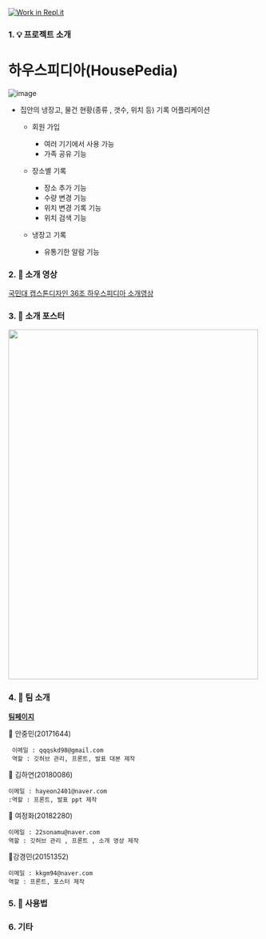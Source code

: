 [![Work in Repl.it](https://classroom.github.com/assets/work-in-replit-14baed9a392b3a25080506f3b7b6d57f295ec2978f6f33ec97e36a161684cbe9.svg)](https://classroom.github.com/online_ide?assignment_repo_id=380312&assignment_repo_type=GroupAssignmentRepo)






### 1. :bulb: 프로젝트 소개



# 하우스피디아(HousePedia)

![image](https://user-images.githubusercontent.com/73538957/113483646-7c5cb380-94df-11eb-9993-ccc7141503f1.png)




- 집안의 냉장고, 물건 현황(종류 , 갯수, 위치 등) 기록 어플리케이션
  - 회원 가입 
    - 여러 기기에서 사용 가능
    - 가족 공유 기능
  - 장소별 기록
    - 장소 추가 기능
    - 수량 변경 기능
    - 위치 변경 기록 기능
    - 위치 검색 기능
  - 냉장고 기록
    
    - 유통기한 알람 기능
    

### 2. :movie_camera: 소개 영상


[국민대 캡스톤디자인 36조 하우스피디아 소개영상](https://youtu.be/_BJ_OW8P9FE)



### 3. 🚩 소개 포스터


<img src ="https://user-images.githubusercontent.com/73538957/116708858-16dee280-aa0b-11eb-9de3-5d0a05a2ad0e.png" height=700px width=500dx>


### 4. :ghost: 팀 소개

[**팀페이지**](https://github.com/kookmin-sw/capstone-2021-36/)


:balloon: 안중민(20171644)
  
 


```
 이메일 : qqqskd98@gmail.com
 역할 : 깃허브 관리, 프론트, 발표 대본 제작
```
 

:balloon: 김하연(20180086)



```
이메일 : hayeon2401@naver.com
:역할 : 프론트, 발표 ppt 제작
```


:balloon: 여정화(20182280)



```
이메일 : 22sonamu@naver.com
역할 : 깃허브 관리 , 프론트 , 소개 영상 제작
```

:balloon:강경민(20151352)




```
이메일 : kkgm94@naver.com
역할 : 프론트, 포스터 제작
```


### 5. :key: 사용법



### 6. 기타




